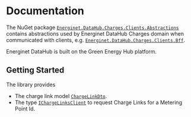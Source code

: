 # Documentation

The NuGet package [`Energinet.DataHub.Charges.Clients.Abstractions`](https://www.nuget.org/packages/Energinet.DataHub.Charges.Clients.Abstractions/) contains abstractions used by 
Energinet DataHub Charges domain when communicated with clients, e.g. [`Energinet.DataHub.Charges.Clients.Bff`](https://www.nuget.org/packages/Energinet.DataHub.Charges.Clients.Bff/). 

Energinet DataHub is built on the Green Energy Hub platform.

## Getting Started

The library provides

- The charge link model [`ChargeLinkDto`](https://github.com/Energinet-DataHub/geh-charges/blob/main/source/Energinet.Charges.Libraries/source/Energinet.DataHub.Charges.Clients.Abstractions/Models/ChargeLinkDto.cs).
- The type [`IChargeLinksClient`](https://github.com/Energinet-DataHub/geh-charges/blob/main/source/Energinet.Charges.Libraries/source/Energinet.DataHub.Charges.Clients.Abstractions/IChargeLinksClient.cs) to request Charge Links for a Metering Point Id.
